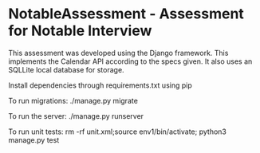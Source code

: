 # NotableAssessment - Assessment for Notable Interview

This assessment was developed using the Django framework. This implements the
Calendar API according to the specs given. It also uses an SQLLite local database
for storage.

Install dependencies through requirements.txt using pip

To run migrations:
./manage.py migrate

To run the server:
./manage.py runserver

To run unit tests:
rm -rf unit.xml;source env1/bin/activate; python3 manage.py test